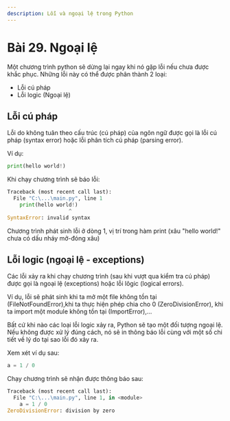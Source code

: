 ```yaml
---
description: Lỗi và ngoại lệ trong Python
---
```


# Bài 29. Ngoại lệ

Một chương trình python sẽ dừng lại ngay khi nó gặp lỗi nếu chưa được khắc phục. Những lỗi này có thể được phân thành 2 loại:

* Lỗi cú pháp 
* Lỗi logic \(Ngoại lệ\)

## Lỗi cú pháp

Lỗi do không tuân theo cấu trúc \(cú pháp\) của ngôn ngữ được gọi là lỗi cú pháp \(syntax error\) hoặc lỗi phân tích cú pháp \(parsing error\).

Ví dụ:

```python
print(hello world!)
```

Khi chạy chương trình sẽ báo lỗi:

```python
Traceback (most recent call last):
  File "C:\...\main.py", line 1
    print(hello world!)
                    ^
SyntaxError: invalid syntax
```

Chương trình phát sinh lỗi ở dòng 1, vị trí trong hàm print \(xâu "hello world!" chưa có dấu nháy mở-đóng xâu\)

## Lỗi logic \(ngoại lệ - exceptions\)

Các lỗi xảy ra khi chạy chương trình \(sau khi vượt qua kiểm tra cú pháp\) được gọi là ngoại lệ \(exceptions\) hoặc lỗi lôgic \(logical errors\).

Ví dụ, lỗi sẽ phát sinh khi ta mở một file không tồn tại \(FileNotFoundError\),khi ta thực hiện phép chia cho 0 \(ZeroDivisionError\), khi ta import một module không tồn tại \(ImportError\),...

Bất cứ khi nào các loại lỗi logic xảy ra, Python sẽ tạo một đối tượng ngoại lệ. Nếu không được xử lý đúng cách, nó sẽ in thông báo lỗi cùng với một số chi tiết về lý do tại sao lỗi đó xảy ra.

Xem xét ví dụ sau:

```python
a = 1 / 0
```

Chạy chương trình sẽ nhận được thông báo sau:

```python
Traceback (most recent call last):
  File "C:\...\main.py", line 1, in <module>
    a = 1 / 0
ZeroDivisionError: division by zero
```

